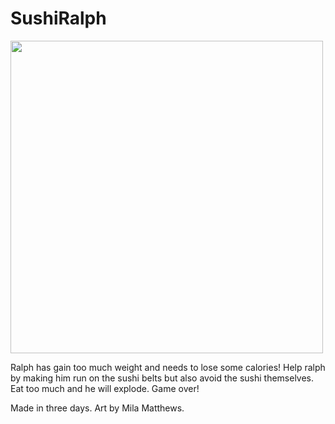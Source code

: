 # SushiRalph

<img src="./misc/gifs/SushiRalph.gif" width="500"/>

Ralph has gain too much weight and needs to lose some calories!
Help ralph by making him run on the sushi belts but also avoid the sushi themselves.
Eat too much and he will explode. Game over!

Made in three days. Art by Mila Matthews.
